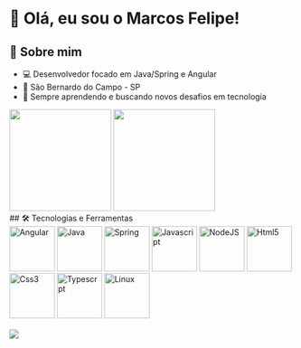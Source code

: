 # 👋 Olá, eu sou o Marcos Felipe!

## 🚀 Sobre mim
- 💻 Desenvolvedor focado em Java/Spring e Angular
- 📍 São Bernardo do Campo - SP
- 🌱 Sempre aprendendo e buscando novos desafios em tecnologia
<div>
<img height="180em" src="https://github-readme-stats.vercel.app/api?username=MarcosFelipeDSilva&theme=algolia&show_icons=true"/>
<img height="180em" src="https://github-readme-stats.vercel.app/api/top-langs/?username=MarcosFelipeDSilva&theme=algolia&show_icons=true&layout=compact"/>
</div>
## 🛠️ Tecnologias e Ferramentas
<div>
<img src="https://cdn.jsdelivr.net/gh/devicons/devicon/icons/angularjs/angularjs-original.svg" alt="Angular" widtf="80" height="80"></img>
<img src="https://cdn.jsdelivr.net/gh/devicons/devicon/icons/java/java-original-wordmark.svg" alt="Java" widtf="80" height="80"></img>
<img src="https://cdn.jsdelivr.net/gh/devicons/devicon/icons/spring/spring-original-wordmark.svg" alt="Spring" widtf="80" height="80"></img>
<img src="https://cdn.jsdelivr.net/gh/devicons/devicon/icons/javascript/javascript-original.svg" alt="Javascript" widtf="80" height="80"></img>
<img src="https://cdn.jsdelivr.net/gh/devicons/devicon/icons/nodejs/nodejs-plain-wordmark.svg" alt="NodeJS" widtf="80" height="80"/>
<img src="https://cdn.jsdelivr.net/gh/devicons/devicon/icons/html5/html5-original-wordmark.svg" alt="Html5" widtf="80" height="80"></img>
<img src="https://cdn.jsdelivr.net/gh/devicons/devicon/icons/css3/css3-original-wordmark.svg" alt="Css3" widtf="80" height="80"></img>
<img src="https://cdn.jsdelivr.net/gh/devicons/devicon/icons/typescript/typescript-original.svg" alt="Typescrpt" widtf="80" height="80"></img>
<img src="https://cdn.jsdelivr.net/gh/devicons/devicon/icons/linux/linux-original.svg" alt="Linux" widtf="80" height="80"></img>
</div>
</br>
<div>
  <a href = "https://www.linkedin.com/in/marcos-felipe-408848159/" target="_blank"><img src="https://img.shields.io/badge/LinkedIn-0077B5?style=for-the-badge&logo=linkedin&logoColor=white" target="_blank"></a>   
</div>
